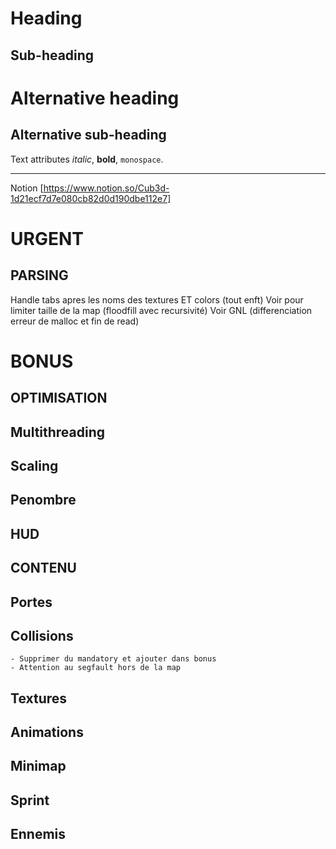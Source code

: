 Heading
=======
Sub-heading
-----------
# Alternative heading
## Alternative sub-heading
Text attributes _italic_, **bold**, `monospace`.

----------------------------------------------------------------------

Notion [https://www.notion.so/Cub3d-1d21ecf7d7e080cb82d0d190dbe112e7]

URGENT
=======
**PARSING**
-----------
Handle tabs apres les noms des textures ET colors (tout enft)
Voir pour limiter taille de la map (floodfill avec recursivité)
Voir GNL (differenciation erreur de malloc et fin de read)

BONUS
=======
**OPTIMISATION**
-----------
## Multithreading
## Scaling
## Penombre
## HUD


**CONTENU**
-----------
## Portes
## Collisions 
	- Supprimer du mandatory et ajouter dans bonus
	- Attention au segfault hors de la map
## Textures
## Animations
## Minimap
## Sprint
## Ennemis


